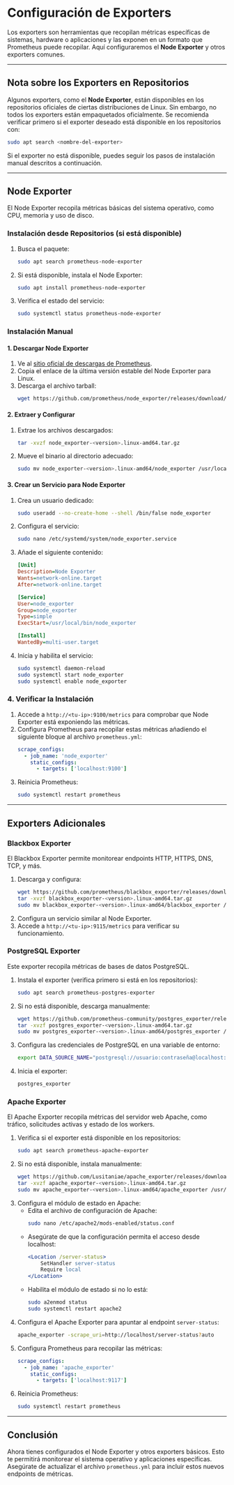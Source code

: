 # Configuración de Exporters

Los exporters son herramientas que recopilan métricas específicas de sistemas, hardware o aplicaciones y las exponen en un formato que Prometheus puede recopilar. Aquí configuraremos el **Node Exporter** y otros exporters comunes.

---

## Nota sobre los Exporters en Repositorios
Algunos exporters, como el **Node Exporter**, están disponibles en los repositorios oficiales de ciertas distribuciones de Linux. Sin embargo, no todos los exporters están empaquetados oficialmente. Se recomienda verificar primero si el exporter deseado está disponible en los repositorios con:
```bash
sudo apt search <nombre-del-exporter>
```
Si el exporter no está disponible, puedes seguir los pasos de instalación manual descritos a continuación.

---

## Node Exporter
El Node Exporter recopila métricas básicas del sistema operativo, como CPU, memoria y uso de disco.

### Instalación desde Repositorios (si está disponible)
1. Busca el paquete:
   ```bash
   sudo apt search prometheus-node-exporter
   ```
2. Si está disponible, instala el Node Exporter:
   ```bash
   sudo apt install prometheus-node-exporter
   ```
3. Verifica el estado del servicio:
   ```bash
   sudo systemctl status prometheus-node-exporter
   ```

### Instalación Manual

#### 1. Descargar Node Exporter
1. Ve al [sitio oficial de descargas de Prometheus](https://prometheus.io/download/).
2. Copia el enlace de la última versión estable del Node Exporter para Linux.
3. Descarga el archivo tarball:
   ```bash
   wget https://github.com/prometheus/node_exporter/releases/download/<version>/node_exporter-<version>.linux-amd64.tar.gz
   ```

#### 2. Extraer y Configurar
1. Extrae los archivos descargados:
   ```bash
   tar -xvzf node_exporter-<version>.linux-amd64.tar.gz
   ```
2. Mueve el binario al directorio adecuado:
   ```bash
   sudo mv node_exporter-<version>.linux-amd64/node_exporter /usr/local/bin/
   ```

#### 3. Crear un Servicio para Node Exporter
1. Crea un usuario dedicado:
   ```bash
   sudo useradd --no-create-home --shell /bin/false node_exporter
   ```
2. Configura el servicio:
   ```bash
   sudo nano /etc/systemd/system/node_exporter.service
   ```
3. Añade el siguiente contenido:
   ```ini
   [Unit]
   Description=Node Exporter
   Wants=network-online.target
   After=network-online.target

   [Service]
   User=node_exporter
   Group=node_exporter
   Type=simple
   ExecStart=/usr/local/bin/node_exporter

   [Install]
   WantedBy=multi-user.target
   ```
4. Inicia y habilita el servicio:
   ```bash
   sudo systemctl daemon-reload
   sudo systemctl start node_exporter
   sudo systemctl enable node_exporter
   ```

### 4. Verificar la Instalación
1. Accede a `http://<tu-ip>:9100/metrics` para comprobar que Node Exporter está exponiendo las métricas.
2. Configura Prometheus para recopilar estas métricas añadiendo el siguiente bloque al archivo `prometheus.yml`:
   ```yaml
   scrape_configs:
     - job_name: 'node_exporter'
       static_configs:
         - targets: ['localhost:9100']
   ```
3. Reinicia Prometheus:
   ```bash
   sudo systemctl restart prometheus
   ```

---

## Exporters Adicionales

### Blackbox Exporter
El Blackbox Exporter permite monitorear endpoints HTTP, HTTPS, DNS, TCP, y más.

1. Descarga y configura:
   ```bash
   wget https://github.com/prometheus/blackbox_exporter/releases/download/<version>/blackbox_exporter-<version>.linux-amd64.tar.gz
   tar -xvzf blackbox_exporter-<version>.linux-amd64.tar.gz
   sudo mv blackbox_exporter-<version>.linux-amd64/blackbox_exporter /usr/local/bin/
   ```
2. Configura un servicio similar al Node Exporter.
3. Accede a `http://<tu-ip>:9115/metrics` para verificar su funcionamiento.

### PostgreSQL Exporter
Este exporter recopila métricas de bases de datos PostgreSQL.

1. Instala el exporter (verifica primero si está en los repositorios):
   ```bash
   sudo apt search prometheus-postgres-exporter
   ```
2. Si no está disponible, descarga manualmente:
   ```bash
   wget https://github.com/prometheus-community/postgres_exporter/releases/download/<version>/postgres_exporter-<version>.linux-amd64.tar.gz
   tar -xvzf postgres_exporter-<version>.linux-amd64.tar.gz
   sudo mv postgres_exporter-<version>.linux-amd64/postgres_exporter /usr/local/bin/
   ```
3. Configura las credenciales de PostgreSQL en una variable de entorno:
   ```bash
   export DATA_SOURCE_NAME="postgresql://usuario:contraseña@localhost:5432/postgres?sslmode=disable"
   ```
4. Inicia el exporter:
   ```bash
   postgres_exporter
   ```

### Apache Exporter
El Apache Exporter recopila métricas del servidor web Apache, como tráfico, solicitudes activas y estado de los workers.

1. Verifica si el exporter está disponible en los repositorios:
   ```bash
   sudo apt search prometheus-apache-exporter
   ```
2. Si no está disponible, instala manualmente:
   ```bash
   wget https://github.com/Lusitaniae/apache_exporter/releases/download/<version>/apache_exporter-<version>.linux-amd64.tar.gz
   tar -xvzf apache_exporter-<version>.linux-amd64.tar.gz
   sudo mv apache_exporter-<version>.linux-amd64/apache_exporter /usr/local/bin/
   ```
3. Configura el módulo de estado en Apache:
   - Edita el archivo de configuración de Apache:
     ```bash
     sudo nano /etc/apache2/mods-enabled/status.conf
     ```
   - Asegúrate de que la configuración permita el acceso desde localhost:
     ```apache
     <Location /server-status>
         SetHandler server-status
         Require local
     </Location>
     ```
   - Habilita el módulo de estado si no lo está:
     ```bash
     sudo a2enmod status
     sudo systemctl restart apache2
     ```
4. Configura el Apache Exporter para apuntar al endpoint `server-status`:
   ```bash
   apache_exporter -scrape_uri=http://localhost/server-status?auto
   ```
5. Configura Prometheus para recopilar las métricas:
   ```yaml
   scrape_configs:
     - job_name: 'apache_exporter'
       static_configs:
         - targets: ['localhost:9117']
   ```
6. Reinicia Prometheus:
   ```bash
   sudo systemctl restart prometheus
   ```
---

## Conclusión
Ahora tienes configurados el Node Exporter y otros exporters básicos. Esto te permitirá monitorear el sistema operativo y aplicaciones específicas. Asegúrate de actualizar el archivo `prometheus.yml` para incluir estos nuevos endpoints de métricas.

